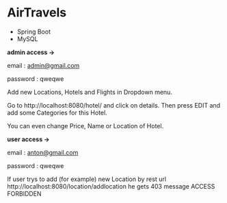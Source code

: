 # AirTravels

* Spring Boot 
* MySQL

**admin access ->** 

email : 
admin@gmail.com

password : 
qweqwe

Add new Locations, Hotels and Flights in Dropdown menu.

Go to http://localhost:8080/hotel/ and click on details. Then press EDIT and add some Categories for this Hotel.

You can even change Price, Name or Location of Hotel.

**user access ->**

email :
anton@gmail.com

password : 
qweqwe

If user trys to add (for example) new Location by rest url http://localhost:8080/location/addlocation he gets 403 message ACCESS FORBIDDEN
